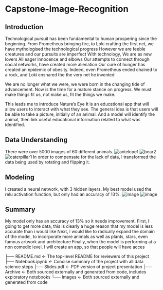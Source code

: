 # Capstone-Image-Recognition
## Introduction
Technological pursuit has been fundamental to human prospering  since the beginning.
From Prometheus bringing fire, to Loki crafting the first net, we have mythologised the technological progress
However we are feeble creatures and our pursuits are imperfect
With technology, 
We are as new lovers 
All eager innocence and elbows
Our attempts to connect through social networks, have created more alienation
Our cure of hunger has created an epidemic of obesity.
Indeed, even Prometheus ended chained to a rock, and Loki ensnared the the very net he invented

We are no longer what we were, we were born in the changing tide of advancement.
Now is the time for a mature stance on progress.
We must make things fit us, not make us, fit the things we make.

This leads me to introduce Nature’s Eye
It is an educational app that will allow users to interact with what they see.
The general idea is that users will be able to take a picture, initially of an animal. 
And a model will identify the animal, then link useful educational information related to what was identified.

## Data Understanding
There were over 5000 images of 60 different animals.
![antelope1](https://user-images.githubusercontent.com/92397941/151287811-5db0bad2-53f2-445d-9bd0-a7aa8cb1c6e1.jpg)
![bear2](https://user-images.githubusercontent.com/92397941/151287842-ff6ca184-3ffe-41c8-9836-8f3599a53bf3.jpg)
![caterpillar1](https://user-images.githubusercontent.com/92397941/151287860-c617fcb2-544f-4e33-8231-04350f1b6411.jpg)
In order to compensate for the lack of data, I transformed the data being used by rotating and flipping it.
## Modeling
I created a neural network, with 3 hidden layers. My best model used the relu activation function, but only had an accuracy of 13%.
![image](https://user-images.githubusercontent.com/92397941/150362319-7029fa69-1e60-4362-992b-ec8ac30a84ae.png)
![image](https://user-images.githubusercontent.com/92397941/150362354-53cf5ee7-0a36-4c1e-b0d8-2651c806a9fa.png)


## Summary
My model only has an accuracy of 13% so it needs improvement.
First, I going to get more data, this is clearly a huge reason that my model is less accurate than i would like
Next, I would like to radically expand the domain of the model, to incorporate more animals as well as plants, stars, even famous artwork and architecture
Finally, when the model is performing at a non comedic level, I will create an app, so that people will have acces

├── README.md                               <- The top-level README for reviewers of this project
├── Notebook.ipynb                          <- Concise summary of the project with all data science steps
├── Slides.pdf                              <- PDF version of project presentation
├── Archive                                 <- Both sourced externally and generated from code, includes exploratory notebooks
└── Images                                  <- Both sourced externally and generated from code
